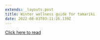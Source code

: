 ```yaml
---
extends: _layouts.post
title: Winter wellness guide for tamariki
date: 2022-08-03T03:11:26.139Z
---
```

[Click here to read](https://res.cloudinary.com/ruapehu-college/image/upload/v1659496431/Winter-wellness-for-tamariki-guidance_jsosqr.pdf)
